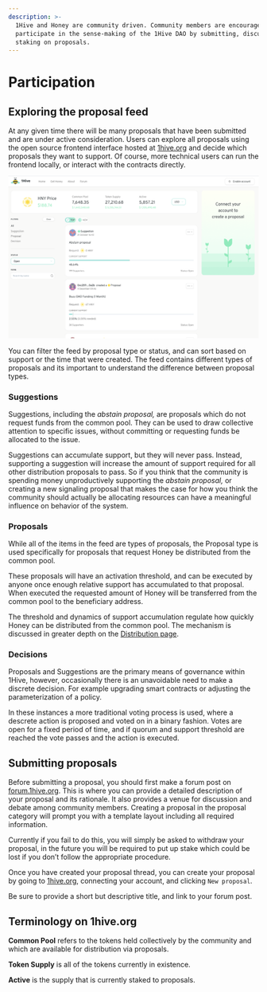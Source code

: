 ```yaml
---
description: >-
  1Hive and Honey are community driven. Community members are encouraged to
  participate in the sense-making of the 1Hive DAO by submitting, discussing and
  staking on proposals.
---
```


# Participation

## Exploring the proposal feed

At any given time there will be many proposals that have been submitted and are under active consideration. Users can explore all proposals using the open source frontend interface hosted at [1hive.org](https://1hive.org/#/home) and decide which proposals they want to support. Of course, more technical users can run the frontend locally, or interact with the contracts directly.

![Proposal Feed](<../../.gitbook/assets/image (1).png>)

You can filter the feed by proposal type or status, and can sort based on support or the time that were created. The feed contains different types of proposals and its important to understand the difference between proposal types.

### Suggestions

Suggestions, including the _abstain proposal,_ are proposals which do not request funds from the common pool. They can be used to draw collective attention to specific issues, without committing or requesting funds be allocated to the issue.

Suggestions can accumulate support, but they will never pass. Instead, supporting a suggestion will increase the amount of support required for all other distribution proposals to pass. So if you think that the community is spending money unproductively supporting the _abstain proposal,_ or creating a new signaling proposal that makes the case for how you think the community should actually be allocating resources can have a meaningful influence on behavior of the system.

### Proposals

While all of the items in the feed are types of proposals, the Proposal type is used specifically for proposals that request Honey be distributed from the common pool.

These proposals will have an activation threshold, and can be executed by anyone once enough relative support has accumulated to that proposal. When executed the requested amount of Honey will be transferred from the common pool to the beneficiary address.

The threshold and dynamics of support accumulation regulate how quickly Honey can be distributed from the common pool. The mechanism is discussed in greater depth on the [Distribution page](distribution.md).

### Decisions

Proposals and Suggestions are the primary means of governance within 1Hive, however, occasionally there is an unavoidable need to make a discrete decision. For example upgrading smart contracts or adjusting the parameterization of a policy.

In these instances a more traditional voting process is used, where a descrete action is proposed and voted on in a binary fashion. Votes are open for a fixed period of time, and if quorum and support threshold are reached the vote passes and the action is executed.

## Submitting proposals

Before submitting a proposal, you should first make a forum post on [forum.1hive.org](https://forum.1hive.org/). This is where you can provide a detailed description of your proposal and its rationale. It also provides a venue for discussion and debate among community members. Creating a proposal in the proposal category will prompt you with a template layout including all required information.

Currently if you fail to do this, you will simply be asked to withdraw your proposal, in the future you will be required to put up stake which could be lost if you don’t follow the appropriate procedure.

Once you have created your proposal thread, you can create your proposal by going to [1hive.org](https://github.com/1Hive/wiki/tree/96ea93911645dedd73c412f26ed9b7c1f6917e6b/projects/honey/www.1hive.org), connecting your account, and clicking `New proposal`.

Be sure to provide a short but descriptive title, and link to your forum post.

## **Terminology on 1hive.org**

**Common Pool** refers to the tokens held collectively by the community and which are available for distribution via proposals.

**Token Supply** is all of the tokens currently in existence.

**Active** is the supply that is currently staked to proposals.

